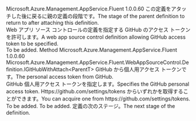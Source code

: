 <Type Name="IWithGitHubAccessToken&lt;ParentT&gt;" FullName="Microsoft.Azure.Management.AppService.Fluent.WebAppSourceControl.Definition.IWithGitHubAccessToken&lt;ParentT&gt;">
  <TypeSignature Language="C#" Value="public interface IWithGitHubAccessToken&lt;ParentT&gt;" />
  <TypeSignature Language="ILAsm" Value=".class public interface auto ansi abstract IWithGitHubAccessToken`1&lt;ParentT&gt;" />
  <TypeSignature Language="DocId" Value="T:Microsoft.Azure.Management.AppService.Fluent.WebAppSourceControl.Definition.IWithGitHubAccessToken`1" />
  <TypeSignature Language="VB.NET" Value="Public Interface IWithGitHubAccessToken(Of ParentT)" />
  <TypeSignature Language="F#" Value="type IWithGitHubAccessToken&lt;'ParentT&gt; = interface" />
  <AssemblyInfo>
    <AssemblyName>Microsoft.Azure.Management.AppService.Fluent</AssemblyName>
    <AssemblyVersion>1.0.0.60</AssemblyVersion>
  </AssemblyInfo>
  <TypeParameters>
    <TypeParameter Name="ParentT" />
  </TypeParameters>
  <Interfaces />
  <Docs>
    <typeparam name="ParentT"><span data-ttu-id="39f4b-101">この定義をアタッチした後に戻るに親の定義の段階です。</span><span class="sxs-lookup"><span data-stu-id="39f4b-101">The stage of the parent definition to return to after attaching this definition.</span></span></typeparam>
    <summary>
            <span data-ttu-id="39f4b-102">Web アプリ ソース コントロールの定義を指定する GitHub のアクセス トークンを許可します。</span><span class="sxs-lookup"><span data-stu-id="39f4b-102">A web app source control definition allowing GitHub access token to be specified.</span></span>
            </summary>
    <remarks>To be added.</remarks>
  </Docs>
  <Members>
    <Member MemberName="WithGitHubAccessToken">
      <MemberSignature Language="C#" Value="public Microsoft.Azure.Management.AppService.Fluent.WebAppSourceControl.Definition.IGitHubWithAttach&lt;ParentT&gt; WithGitHubAccessToken (string personalAccessToken);" />
      <MemberSignature Language="ILAsm" Value=".method public hidebysig newslot virtual instance class Microsoft.Azure.Management.AppService.Fluent.WebAppSourceControl.Definition.IGitHubWithAttach`1&lt;!ParentT&gt; WithGitHubAccessToken(string personalAccessToken) cil managed" />
      <MemberSignature Language="DocId" Value="M:Microsoft.Azure.Management.AppService.Fluent.WebAppSourceControl.Definition.IWithGitHubAccessToken`1.WithGitHubAccessToken(System.String)" />
      <MemberSignature Language="VB.NET" Value="Public Function WithGitHubAccessToken (personalAccessToken As String) As IGitHubWithAttach(Of ParentT)" />
      <MemberSignature Language="F#" Value="abstract member WithGitHubAccessToken : string -&gt; Microsoft.Azure.Management.AppService.Fluent.WebAppSourceControl.Definition.IGitHubWithAttach&lt;'ParentT&gt;" Usage="iWithGitHubAccessToken.WithGitHubAccessToken personalAccessToken" />
      <MemberType>Method</MemberType>
      <AssemblyInfo>
        <AssemblyName>Microsoft.Azure.Management.AppService.Fluent</AssemblyName>
        <AssemblyVersion>1.0.0.60</AssemblyVersion>
      </AssemblyInfo>
      <ReturnValue>
        <ReturnType>Microsoft.Azure.Management.AppService.Fluent.WebAppSourceControl.Definition.IGitHubWithAttach&lt;ParentT&gt;</ReturnType>
      </ReturnValue>
      <Parameters>
        <Parameter Name="personalAccessToken" Type="System.String" />
      </Parameters>
      <Docs>
        <param name="personalAccessToken"><span data-ttu-id="39f4b-103">GitHub から個人用アクセス トークンです。</span><span class="sxs-lookup"><span data-stu-id="39f4b-103">The personal access token from GitHub.</span></span></param>
        <summary>
            <span data-ttu-id="39f4b-104">GitHub 個人用アクセス トークンを指定します。</span><span class="sxs-lookup"><span data-stu-id="39f4b-104">Specifies the GitHub personal access token.</span></span> <span data-ttu-id="39f4b-105">Https://github.com/settings/tokens からいずれかを取得することができます。</span><span class="sxs-lookup"><span data-stu-id="39f4b-105">You can acquire one from https://github.com/settings/tokens.</span></span>
            </summary>
        <returns>To be added.</returns>
        <remarks>To be added.</remarks>
        <return><span data-ttu-id="39f4b-106">定義の次のステージ。</span><span class="sxs-lookup"><span data-stu-id="39f4b-106">The next stage of the definition.</span></span></return>
      </Docs>
    </Member>
  </Members>
</Type>